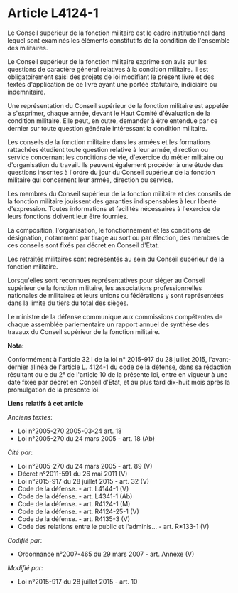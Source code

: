 # Article L4124-1

Le Conseil supérieur de la fonction militaire est le cadre institutionnel dans lequel sont examinés les éléments constitutifs
de la condition de l'ensemble des militaires.

Le Conseil supérieur de la fonction militaire exprime son avis sur les questions de caractère général relatives à la
condition militaire. Il est obligatoirement saisi des projets de  loi modifiant le présent livre et des textes d'application
de ce livre ayant une portée statutaire, indiciaire ou indemnitaire.

Une représentation du Conseil supérieur de la fonction militaire est appelée à s'exprimer, chaque année, devant le Haut
Comité d'évaluation de la condition militaire. Elle peut, en outre, demander à être entendue par ce dernier sur toute
question générale intéressant la condition militaire.  

Les conseils de la fonction militaire dans les armées et les formations rattachées étudient toute question relative à leur
armée, direction ou service concernant les conditions de vie, d'exercice du métier militaire ou d'organisation du travail.
Ils peuvent également procéder à une étude des questions inscrites à l'ordre du jour du Conseil supérieur de la fonction
militaire qui concernent leur armée, direction ou service.

Les membres du Conseil supérieur de la fonction militaire et des conseils de la fonction militaire jouissent des garanties
indispensables à leur liberté d'expression. Toutes informations et facilités nécessaires à l'exercice de leurs fonctions
doivent leur être fournies.

La composition, l'organisation, le fonctionnement et les conditions de désignation, notamment par tirage au sort ou par
élection, des membres de ces conseils sont fixés par décret en Conseil d'Etat.

Les retraités militaires sont représentés au sein du Conseil supérieur de la fonction militaire.

Lorsqu'elles sont reconnues représentatives pour siéger au Conseil supérieur de la fonction militaire, les associations
professionnelles nationales de militaires et leurs unions ou fédérations y sont représentées dans la limite du tiers du total
des sièges.  

Le ministre de la défense communique aux commissions compétentes de chaque assemblée parlementaire un rapport annuel de
synthèse des travaux du Conseil supérieur de la fonction militaire.

**Nota:**

Conformément à l'article 32 I de la loi n° 2015-917 du 28 juillet 2015, l'avant-dernier alinéa de l'article L. 4124-1 du code
de la défense, dans sa rédaction résultant du e du 2° de l'article 10 de la présente loi, entre en vigueur à une date fixée
par décret en Conseil d'Etat, et au plus tard dix-huit mois après la promulgation de la présente loi.

**Liens relatifs à cet article**

_Anciens textes_:

  - Loi n°2005-270 2005-03-24 art. 18
  - Loi n°2005-270 du 24 mars 2005 - art. 18 (Ab)

_Cité par_:

  - Loi n°2005-270 du 24 mars 2005 - art. 89 (V)
  - Décret n°2011-591 du 26 mai 2011 (V)
  - Loi n°2015-917 du 28 juillet 2015 - art. 32 (V)
  - Code de la défense. - art. L4144-1 (V)
  - Code de la défense. - art. L4341-1 (Ab)
  - Code de la défense. - art. R4124-1 (M)
  - Code de la défense. - art. R4124-25-1 (V)
  - Code de la défense. - art. R4135-3 (V)
  - Code des relations entre le public et l'adminis... - art. R*133-1 (V)

_Codifié par_:

  - Ordonnance n°2007-465 du 29 mars 2007 - art. Annexe (V)

_Modifié par_:

  - Loi n°2015-917 du 28 juillet 2015 - art. 10
